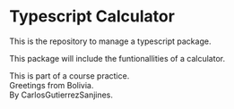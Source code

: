 # Typescript Calculator
This is the repository to manage a typescript package.  


This package will include the funtionallities of a calculator.  


This is part of a course practice.  
Greetings from Bolivia.  
By CarlosGutierrezSanjines.  
